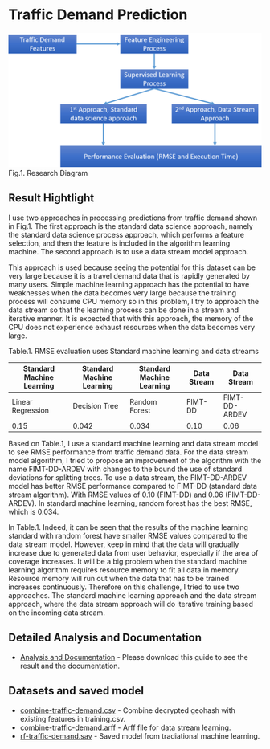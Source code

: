 # Traffic Demand Prediction
![](images/1-research-diagram.png)
Fig.1. Research Diagram

## Result Hightlight

I use two approaches in processing predictions from traffic demand shown in
Fig.1. The first approach is the standard data science approach, namely the
standard data science process approach, which performs a feature selection, and
then the feature is included in the algorithm learning machine. The second
approach is to use a data stream model approach.

This approach is used because seeing the potential for this dataset can be very
large because it is a travel demand data that is rapidly generated by many
users. Simple machine learning approach has the potential to have weaknesses
when the data becomes very large because the training process will consume CPU
memory so in this problem, I try to approach the data stream so that the
learning process can be done in a stream and iterative manner. It is expected
that with this approach, the memory of the CPU does not experience exhaust
resources when the data becomes very large.

Table.1. RMSE evaluation uses Standard machine learning and data streams

| Standard Machine Learning | Standard Machine Learning   |  Standard Machine Learning             |Data Stream         |  Data Stream             |
|---------------------------|---------------|---------------|---------|---------------|
| Linear Regression         | Decision Tree | Random Forest | FIMT-DD | FIMT-DD-ARDEV |
| 0.15                      | 0.042         | 0.034         | 0.10    | 0.06          |

Based on Table.1, I use a standard machine learning and data stream model to see
RMSE performance from traffic demand data. For the data stream model algorithm,
I tried to propose an improvement of the algorithm with the name FIMT-DD-ARDEV
with changes to the bound the use of standard deviations for splitting trees. To
use a data stream, the FIMT-DD-ARDEV model has better RMSE performance compared
to FIMT-DD (standard data stream algorithm). With RMSE values ​​of 0.10 (FIMT-DD)
and 0.06 (FIMT-DD-ARDEV). In standard machine learning, random forest has the
best RMSE, which is 0.034.

In Table.1. Indeed, it can be seen that the results of the machine learning
standard with random forest have smaller RMSE values ​​compared to the data stream
model. However, keep in mind that the data will gradually increase due to
generated data from user behavior, especially if the area of ​​coverage increases.
It will be a big problem when the standard machine learning algorithm requires
resource memory to fit all data in memory. Resource memory will run out when the
data that has to be trained increases continuously. Therefore on this challenge,
I tried to use two approaches. The standard machine learning approach and the
data stream approach, where the data stream approach will do iterative training
based on the incoming data stream.

## Detailed Analysis and Documentation
* [Analysis and Documentation](documentation/Analysis-and-documentation.pdf) - Please download this guide to see the result and the documentation.

## Datasets and saved model
* [combine-traffic-demand.csv](https://www.dropbox.com/s/5pml6v1haygg0ps/combine-traffic-demand.csv?dl=0) - Combine decrypted geohash with existing features in training.csv.
* [combine-traffic-demand.arff](https://www.dropbox.com/s/imx4vhwd8ya1h0i/combine-traffic-demand.arff?dl=0) - Arff file for data stream learning.
* [rf-traffic-demand.sav](https://www.dropbox.com/s/lw62uvi937nbrcg/rf-traffic-demand.sav?dl=0) - Saved model from tradiational machine learning.
